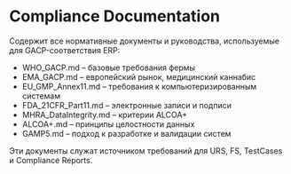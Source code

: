 # Compliance Documentation

Содержит все нормативные документы и руководства, используемые для GACP-соответствия ERP:

- WHO_GACP.md – базовые требования фермы
- EMA_GACP.md – европейский рынок, медицинский каннабис
- EU_GMP_Annex11.md – требования к компьютеризированным системам
- FDA_21CFR_Part11.md – электронные записи и подписи
- MHRA_DataIntegrity.md – критерии ALCOA+
- ALCOA+.md – принципы целостности данных
- GAMP5.md – подход к разработке и валидации систем

Эти документы служат источником требований для URS, FS, TestCases и Compliance Reports.
